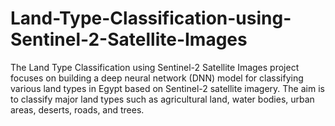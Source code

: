 # Land-Type-Classification-using-Sentinel-2-Satellite-Images
The Land Type Classification using Sentinel-2 Satellite Images project focuses on building a deep neural  network (DNN) model for classifying various land types in Egypt based on Sentinel-2 satellite imagery. The  aim is to classify major land types such as agricultural land, water bodies, urban areas, deserts, roads, and  trees.

